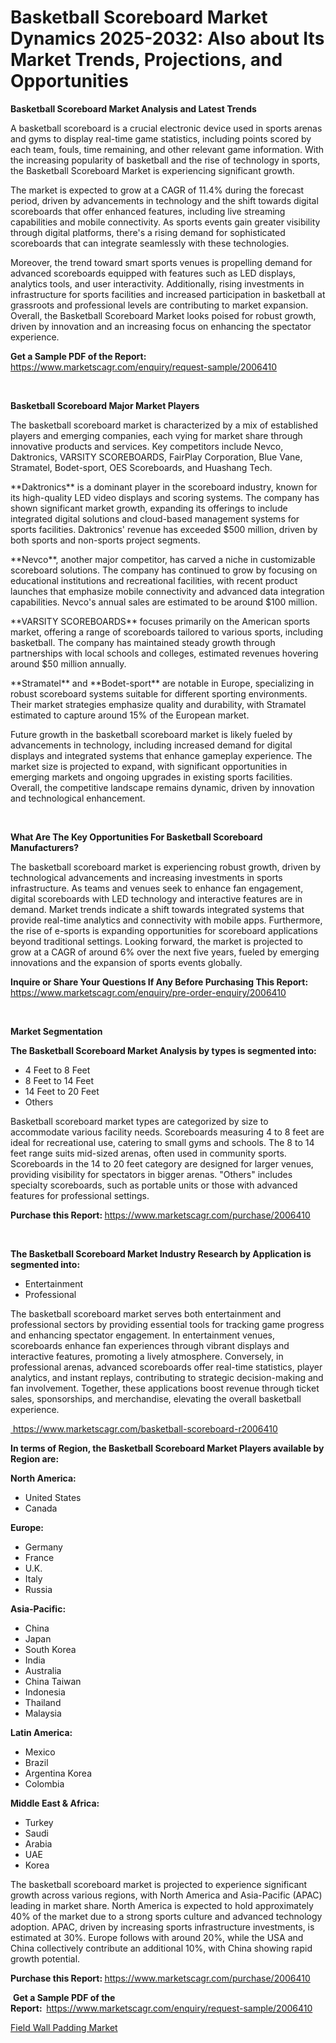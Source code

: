 <p><h1>Basketball Scoreboard Market Dynamics 2025-2032: Also about Its Market Trends, Projections, and Opportunities</h1></p><p><strong>Basketball Scoreboard Market Analysis and Latest Trends</strong></p>
<p><p>A basketball scoreboard is a crucial electronic device used in sports arenas and gyms to display real-time game statistics, including points scored by each team, fouls, time remaining, and other relevant game information. With the increasing popularity of basketball and the rise of technology in sports, the Basketball Scoreboard Market is experiencing significant growth.</p><p>The market is expected to grow at a CAGR of 11.4% during the forecast period, driven by advancements in technology and the shift towards digital scoreboards that offer enhanced features, including live streaming capabilities and mobile connectivity. As sports events gain greater visibility through digital platforms, there's a rising demand for sophisticated scoreboards that can integrate seamlessly with these technologies.</p><p>Moreover, the trend toward smart sports venues is propelling demand for advanced scoreboards equipped with features such as LED displays, analytics tools, and user interactivity. Additionally, rising investments in infrastructure for sports facilities and increased participation in basketball at grassroots and professional levels are contributing to market expansion. Overall, the Basketball Scoreboard Market looks poised for robust growth, driven by innovation and an increasing focus on enhancing the spectator experience.</p></p>
<p><strong>Get a Sample PDF of the Report:&nbsp;</strong> <a href="https://www.marketscagr.com/enquiry/request-sample/2006410?utm_campaign=3018&utm_medium=2&utm_source=Github&utm_content=ia&utm_term=05042025&utm_id=basketball-scoreboard">https://www.marketscagr.com/enquiry/request-sample/2006410</a></p>
<p>&nbsp;</p>
<p><strong>Basketball Scoreboard Major Market Players</strong></p>
<p><p>The basketball scoreboard market is characterized by a mix of established players and emerging companies, each vying for market share through innovative products and services. Key competitors include Nevco, Daktronics, VARSITY SCOREBOARDS, FairPlay Corporation, Blue Vane, Stramatel, Bodet-sport, OES Scoreboards, and Huashang Tech. </p><p>**Daktronics** is a dominant player in the scoreboard industry, known for its high-quality LED video displays and scoring systems. The company has shown significant market growth, expanding its offerings to include integrated digital solutions and cloud-based management systems for sports facilities. Daktronics' revenue has exceeded $500 million, driven by both sports and non-sports project segments.</p><p>**Nevco**, another major competitor, has carved a niche in customizable scoreboard solutions. The company has continued to grow by focusing on educational institutions and recreational facilities, with recent product launches that emphasize mobile connectivity and advanced data integration capabilities. Nevco's annual sales are estimated to be around $100 million.</p><p>**VARSITY SCOREBOARDS** focuses primarily on the American sports market, offering a range of scoreboards tailored to various sports, including basketball. The company has maintained steady growth through partnerships with local schools and colleges, estimated revenues hovering around $50 million annually.</p><p>**Stramatel** and **Bodet-sport** are notable in Europe, specializing in robust scoreboard systems suitable for different sporting environments. Their market strategies emphasize quality and durability, with Stramatel estimated to capture around 15% of the European market.</p><p>Future growth in the basketball scoreboard market is likely fueled by advancements in technology, including increased demand for digital displays and integrated systems that enhance gameplay experience. The market size is projected to expand, with significant opportunities in emerging markets and ongoing upgrades in existing sports facilities. Overall, the competitive landscape remains dynamic, driven by innovation and technological enhancement.</p></p>
<p>&nbsp;</p>
<p><strong>What Are The Key Opportunities For Basketball Scoreboard Manufacturers?</strong></p>
<p><p>The basketball scoreboard market is experiencing robust growth, driven by technological advancements and increasing investments in sports infrastructure. As teams and venues seek to enhance fan engagement, digital scoreboards with LED technology and interactive features are in demand. Market trends indicate a shift towards integrated systems that provide real-time analytics and connectivity with mobile apps. Furthermore, the rise of e-sports is expanding opportunities for scoreboard applications beyond traditional settings. Looking forward, the market is projected to grow at a CAGR of around 6% over the next five years, fueled by emerging innovations and the expansion of sports events globally.</p></p>
<p><strong>Inquire or Share Your Questions If Any Before Purchasing This Report:</strong> <a href="https://www.marketscagr.com/enquiry/pre-order-enquiry/2006410?utm_campaign=3018&utm_medium=2&utm_source=Github&utm_content=ia&utm_term=05042025&utm_id=basketball-scoreboard">https://www.marketscagr.com/enquiry/pre-order-enquiry/2006410</a></p>
<p>&nbsp;</p>
<p><strong>Market Segmentation</strong></p>
<p><strong>The Basketball Scoreboard Market Analysis by types is segmented into:</strong></p>
<p><ul><li>4 Feet to 8 Feet</li><li>8 Feet to 14 Feet</li><li>14 Feet to 20 Feet</li><li>Others</li></ul></p>
<p><p>Basketball scoreboard market types are categorized by size to accommodate various facility needs. Scoreboards measuring 4 to 8 feet are ideal for recreational use, catering to small gyms and schools. The 8 to 14 feet range suits mid-sized arenas, often used in community sports. Scoreboards in the 14 to 20 feet category are designed for larger venues, providing visibility for spectators in bigger arenas. "Others" includes specialty scoreboards, such as portable units or those with advanced features for professional settings.</p></p>
<p><strong>Purchase this Report:&nbsp;</strong><a href="https://www.marketscagr.com/purchase/2006410?utm_campaign=3018&utm_medium=2&utm_source=Github&utm_content=ia&utm_term=05042025&utm_id=basketball-scoreboard">https://www.marketscagr.com/purchase/2006410</a></p>
<p>&nbsp;</p>
<p><strong>The Basketball Scoreboard Market Industry Research by Application is segmented into:</strong></p>
<p><ul><li>Entertainment</li><li>Professional</li></ul></p>
<p><p>The basketball scoreboard market serves both entertainment and professional sectors by providing essential tools for tracking game progress and enhancing spectator engagement. In entertainment venues, scoreboards enhance fan experiences through vibrant displays and interactive features, promoting a lively atmosphere. Conversely, in professional arenas, advanced scoreboards offer real-time statistics, player analytics, and instant replays, contributing to strategic decision-making and fan involvement. Together, these applications boost revenue through ticket sales, sponsorships, and merchandise, elevating the overall basketball experience.</p></p>
<p><a href="https://www.marketscagr.com/basketball-scoreboard-r2006410?utm_campaign=3018&utm_medium=2&utm_source=Github&utm_content=ia&utm_term=05042025&utm_id=basketball-scoreboard">&nbsp;https://www.marketscagr.com/basketball-scoreboard-r2006410</a></p>
<p><strong>In terms of Region, the Basketball Scoreboard Market Players available by Region are:</strong></p>
<p>
    <p> <strong> North America: </strong>
        <ul>
            <li>United States</li>
            <li>Canada</li>
        </ul>
        </p> 
    <p> <strong> Europe: </strong>
        <ul>
            <li>Germany</li>
            <li>France</li>
            <li>U.K.</li>
            <li>Italy</li>
            <li>Russia</li>
        </ul>
        </p> 
    <p> <strong> Asia-Pacific: </strong>
        <ul>
            <li>China</li>
            <li>Japan</li>
            <li>South Korea</li>
            <li>India</li>
            <li>Australia</li>
            <li>China Taiwan</li>
            <li>Indonesia</li>
            <li>Thailand</li>
            <li>Malaysia</li>
        </ul>
        </p> 
    <p> <strong> Latin America: </strong>
        <ul>
            <li>Mexico</li>
            <li>Brazil</li>
            <li>Argentina Korea</li>
            <li>Colombia</li>
        </ul>
        </p> 
    <p> <strong> Middle East & Africa: </strong>
        <ul>
            <li>Turkey</li>
            <li>Saudi</li>
            <li>Arabia</li>
            <li>UAE</li>
            <li>Korea</li>
        </ul>
    </p>
    </p>
<p><p>The basketball scoreboard market is projected to experience significant growth across various regions, with North America and Asia-Pacific (APAC) leading in market share. North America is expected to hold approximately 40% of the market due to a strong sports culture and advanced technology adoption. APAC, driven by increasing sports infrastructure investments, is estimated at 30%. Europe follows with around 20%, while the USA and China collectively contribute an additional 10%, with China showing rapid growth potential.</p></p>
<p><strong>Purchase this Report: </strong><a href="https://www.marketscagr.com/purchase/2006410?utm_campaign=3018&utm_medium=2&utm_source=Github&utm_content=ia&utm_term=05042025&utm_id=basketball-scoreboard">https://www.marketscagr.com/purchase/2006410</a></p>
<p>&nbsp;<strong>Get a Sample PDF of the Report:&nbsp;&nbsp;</strong><a href="https://www.marketscagr.com/enquiry/request-sample/2006410?utm_campaign=3018&utm_medium=2&utm_source=Github&utm_content=ia&utm_term=05042025&utm_id=basketball-scoreboard">https://www.marketscagr.com/enquiry/request-sample/2006410</a></p>
<p><strong></strong></p>
<p><p><a href="https://github.com/sefathlehki/Market-Research-Report-List-1/blob/main/field-wall-padding-market.md?utm_campaign=3018&utm_medium=2&utm_source=Github&utm_content=ia&utm_term=05042025&utm_id=basketball-scoreboard">Field Wall Padding Market</a></p></p>